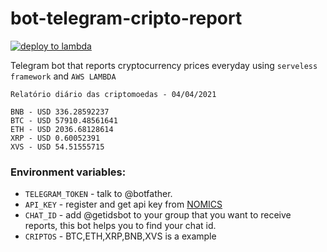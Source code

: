 # bot-telegram-cripto-report

[![deploy to lambda](https://github.com/diasandre/bot-telegram-cripto-report/actions/workflows/main.yml/badge.svg)](https://github.com/diasandre/bot-telegram-cripto-report/actions/workflows/main.yml)

Telegram bot that reports cryptocurrency prices everyday using `serveless framework` and `AWS LAMBDA`

```
Relatório diário das criptomoedas - 04/04/2021
 
BNB - USD 336.28592237
BTC - USD 57910.48561641
ETH - USD 2036.68128614
XRP - USD 0.60052391
XVS - USD 54.51555715
```

### Environment variables:
- `TELEGRAM_TOKEN` - talk to @botfather.
- `API_KEY` - register and get api key from [NOMICS](https://nomics.com/docs/)
- `CHAT_ID` - add @getidsbot to your group that you want to receive reports, this bot helps you to find your chat id.
- `CRIPTOS` - BTC,ETH,XRP,BNB,XVS is a example
